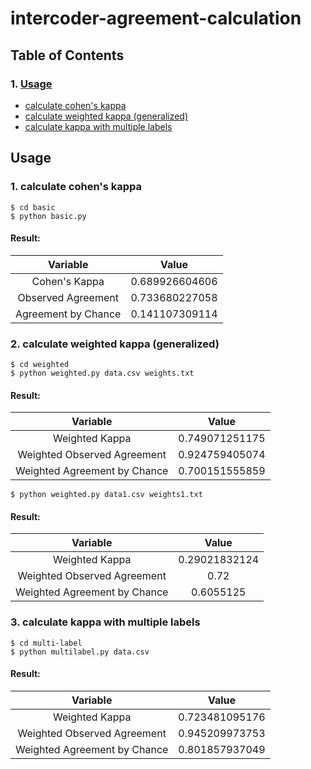 # intercoder-agreement-calculation
## Table of Contents
### 1. [Usage](#usage)
   * [calculate cohen's kappa](#1)
   * [calculate weighted kappa (generalized)](#2)
   * [calculate kappa with multiple labels](#3)

<a name="usage"></a>
## Usage

<a name="1"></a>
### 1. calculate cohen's kappa

```console
$ cd basic
$ python basic.py
```
#### Result:
| Variable       | Value           |
|:-------------:|:-------------:| 
| Cohen's Kappa |  0.689926604606 | 
| Observed Agreement| 0.733680227058|   
| Agreement by Chance | 0.141107309114 |  

<a name="2"></a>
### 2. calculate weighted kappa (generalized)
```console
$ cd weighted
$ python weighted.py data.csv weights.txt
```
#### Result:
| Variable       | Value           |
|:-------------:|:-------------:| 
| Weighted Kappa |  0.749071251175 | 
| Weighted Observed Agreement| 0.924759405074|   
| Weighted Agreement by Chance | 0.700151555859 |


```console
$ python weighted.py data1.csv weights1.txt
```
#### Result:
| Variable       | Value           |
|:-------------:|:-------------:| 
| Weighted Kappa | 0.29021832124 | 
| Weighted Observed Agreement|0.72|   
| Weighted Agreement by Chance | 0.6055125 |


<a name="3"></a>
### 3. calculate kappa with multiple labels
```console
$ cd multi-label
$ python multilabel.py data.csv
```
#### Result:
| Variable       | Value           |
|:-------------:|:-------------:| 
| Weighted Kappa | 0.723481095176 | 
| Weighted Observed Agreement| 0.945209973753|   
| Weighted Agreement by Chance | 0.801857937049 |
